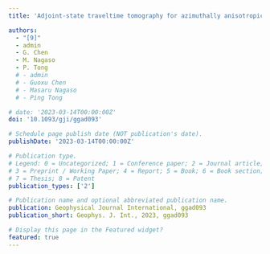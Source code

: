 ```yaml
---
title: 'Adjoint-state traveltime tomography for azimuthally anisotropic media in spherical coordinates'

authors:
  - "[9]"
  - admin
  - G. Chen
  - M. Nagaso
  - P. Tong
  # - admin
  # - Guoxu Chen
  # - Masaru Nagaso
  # - Ping Tong

# date: '2023-03-14T00:00:00Z'
doi: '10.1093/gji/ggad093'

# Schedule page publish date (NOT publication's date).
publishDate: '2023-03-14T00:00:00Z'

# Publication type.
# Legend: 0 = Uncategorized; 1 = Conference paper; 2 = Journal article;
# 3 = Preprint / Working Paper; 4 = Report; 5 = Book; 6 = Book section;
# 7 = Thesis; 8 = Patent
publication_types: ['2']

# Publication name and optional abbreviated publication name.
publication: Geophysical Journal International, ggad093
publication_short: Geophys. J. Int., 2023, ggad093

# Display this page in the Featured widget?
featured: true
---
```

